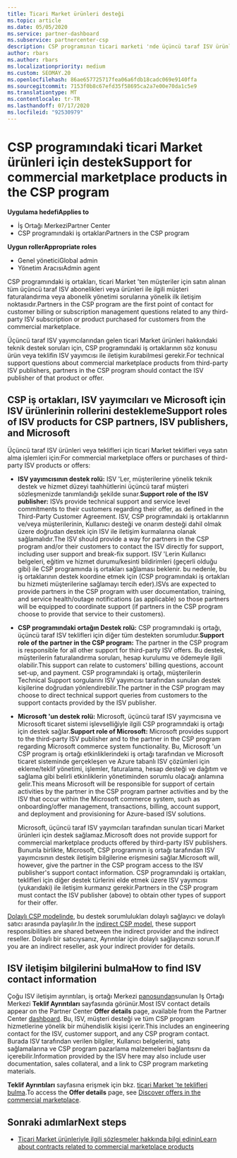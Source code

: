 ```yaml
---
title: Ticari Market ürünleri desteği
ms.topic: article
ms.date: 05/05/2020
ms.service: partner-dashboard
ms.subservice: partnercenter-csp
description: CSP programının ticari marketi 'nde üçüncü taraf ISV ürünleri veya abonelikleri için destek hakkında bilgi edinin.
author: rbars
ms.author: rbars
ms.localizationpriority: medium
ms.custom: SEOMAY.20
ms.openlocfilehash: 86ae657725717fea06a6fdb18cadc069e9140ffa
ms.sourcegitcommit: 7153f0b8c67efd35f58695ca2a7e00e70da1c5e9
ms.translationtype: MT
ms.contentlocale: tr-TR
ms.lasthandoff: 07/17/2020
ms.locfileid: "92530979"
---
```

# <a name="support-for-commercial-marketplace-products-in-the-csp-program"></a><span data-ttu-id="e823e-103">CSP programındaki ticari Market ürünleri için destek</span><span class="sxs-lookup"><span data-stu-id="e823e-103">Support for commercial marketplace products in the CSP program</span></span>

<span data-ttu-id="e823e-104">**Uygulama hedefi**</span><span class="sxs-lookup"><span data-stu-id="e823e-104">**Applies to**</span></span>

- <span data-ttu-id="e823e-105">İş Ortağı Merkezi</span><span class="sxs-lookup"><span data-stu-id="e823e-105">Partner Center</span></span>
- <span data-ttu-id="e823e-106">CSP programındaki iş ortakları</span><span class="sxs-lookup"><span data-stu-id="e823e-106">Partners in the CSP program</span></span>

<span data-ttu-id="e823e-107">**Uygun roller**</span><span class="sxs-lookup"><span data-stu-id="e823e-107">**Appropriate roles**</span></span>

- <span data-ttu-id="e823e-108">Genel yönetici</span><span class="sxs-lookup"><span data-stu-id="e823e-108">Global admin</span></span>
- <span data-ttu-id="e823e-109">Yönetim Aracısı</span><span class="sxs-lookup"><span data-stu-id="e823e-109">Admin agent</span></span>

<span data-ttu-id="e823e-110">CSP programındaki iş ortakları, ticari Market 'ten müşteriler için satın alınan tüm üçüncü taraf ISV abonelikleri veya ürünleri ile ilgili müşteri faturalandırma veya abonelik yönetimi sorularına yönelik ilk iletişim noktasıdır.</span><span class="sxs-lookup"><span data-stu-id="e823e-110">Partners in the CSP program are the first point of contact for customer billing or subscription management questions related to any third-party ISV subscription or product purchased for customers from the commercial marketplace.</span></span>

<span data-ttu-id="e823e-111">Üçüncü taraf ISV yayımcılarından gelen ticari Market ürünleri hakkındaki teknik destek soruları için, CSP programındaki iş ortaklarının söz konusu ürün veya teklifin ISV yayımcısı ile iletişim kurabilmesi gerekir.</span><span class="sxs-lookup"><span data-stu-id="e823e-111">For technical support questions about commercial marketplace products from third-party ISV publishers, partners in the CSP program should contact the ISV publisher of that product or offer.</span></span>

## <a name="support-roles-of-isv-products-for-csp-partners-isv-publishers-and-microsoft"></a><span data-ttu-id="e823e-112">CSP iş ortakları, ISV yayımcıları ve Microsoft için ISV ürünlerinin rollerini destekleme</span><span class="sxs-lookup"><span data-stu-id="e823e-112">Support roles of ISV products for CSP partners, ISV publishers, and Microsoft</span></span>

<span data-ttu-id="e823e-113">Üçüncü taraf ISV ürünleri veya teklifleri için ticari Market teklifleri veya satın alma işlemleri için:</span><span class="sxs-lookup"><span data-stu-id="e823e-113">For commercial marketplace offers or purchases of third-party ISV products or offers:</span></span>

- <span data-ttu-id="e823e-114">**ISV yayımcısının destek rolü:** ISV 'Ler, müşterilerine yönelik teknik destek ve hizmet düzeyi taahhütlerini üçüncü taraf müşteri sözleşmenizde tanımlandığı şekilde sunar.</span><span class="sxs-lookup"><span data-stu-id="e823e-114">**Support role of the ISV publisher:** ISVs provide technical support and service level commitments to their customers regarding their offer, as defined in the Third-Party Customer Agreement.</span></span> <span data-ttu-id="e823e-115">ISV, CSP programındaki iş ortaklarının ve/veya müşterilerinin, Kullanıcı desteği ve onarım desteği dahil olmak üzere doğrudan destek için ISV ile iletişim kurmalarına olanak sağlamalıdır.</span><span class="sxs-lookup"><span data-stu-id="e823e-115">The ISV should provide a way for partners in the CSP program and/or their customers to contact the ISV directly for support, including user support and break-fix support.</span></span> <span data-ttu-id="e823e-116">ISV 'Lerin Kullanıcı belgeleri, eğitim ve hizmet durumu/kesinti bildirimleri (geçerli olduğu gibi) ile CSP programında iş ortakları sağlaması beklenir. bu nedenle, bu iş ortaklarının destek koordine etmek için (CSP programındaki iş ortakları bu hizmeti müşterilerine sağlamayı tercih eder).</span><span class="sxs-lookup"><span data-stu-id="e823e-116">ISVs are expected to provide partners in the CSP program with user documentation, training, and service health/outage notifications (as applicable) so those partners will be equipped to coordinate support (if partners in the CSP program choose to provide that service to their customers).</span></span>

- <span data-ttu-id="e823e-117">**CSP programındaki ortağın Destek rolü:** CSP programındaki iş ortağı, üçüncü taraf ISV teklifleri için diğer tüm destekten sorumludur.</span><span class="sxs-lookup"><span data-stu-id="e823e-117">**Support role of the partner in the CSP program:** The partner in the CSP program is responsible for all other support for third-party ISV offers.</span></span> <span data-ttu-id="e823e-118">Bu destek, müşterilerin faturalandırma soruları, hesap kurulumu ve ödemeyle ilgili olabilir.</span><span class="sxs-lookup"><span data-stu-id="e823e-118">This support can relate to customers' billing questions, account set-up, and payment.</span></span> <span data-ttu-id="e823e-119">CSP programındaki iş ortağı, müşterilerin Technical Support sorgularını ISV yayımcısı tarafından sunulan destek kişilerine doğrudan yönlendirebilir.</span><span class="sxs-lookup"><span data-stu-id="e823e-119">The partner in the CSP program may choose to direct technical support queries from customers to the support contacts provided by the ISV publisher.</span></span>

- <span data-ttu-id="e823e-120">**Microsoft 'un destek rolü:** Microsoft, üçüncü taraf ISV yayımcısına ve Microsoft ticaret sistemi işlevselliğiyle ilgili CSP programındaki iş ortağı için destek sağlar.</span><span class="sxs-lookup"><span data-stu-id="e823e-120">**Support role of Microsoft:** Microsoft provides support to the third-party ISV publisher and to the partner in the CSP program regarding Microsoft commerce system functionality.</span></span> <span data-ttu-id="e823e-121">Bu, Microsoft 'un CSP program iş ortağı etkinliklerindeki iş ortağı tarafından ve Microsoft ticaret sisteminde gerçekleşen ve Azure tabanlı ISV çözümleri için ekleme/teklif yönetimi, işlemler, faturalama, hesap desteği ve dağıtım ve sağlama gibi belirli etkinliklerin yönetiminden sorumlu olacağı anlamına gelir.</span><span class="sxs-lookup"><span data-stu-id="e823e-121">This means Microsoft will be responsible for support of certain activities by the partner in the CSP program partner activities and by the ISV that occur within the Microsoft commerce system, such as onboarding/offer management, transactions, billing, account support, and deployment and provisioning for Azure-based ISV solutions.</span></span>

    <span data-ttu-id="e823e-122">Microsoft, üçüncü taraf ISV yayımcıları tarafından sunulan ticari Market ürünleri için destek sağlamaz.</span><span class="sxs-lookup"><span data-stu-id="e823e-122">Microsoft does not provide support for commercial marketplace products offered by third-party ISV publishers.</span></span> <span data-ttu-id="e823e-123">Bununla birlikte, Microsoft, CSP programının iş ortağı tarafından ISV yayımcısının destek iletişim bilgilerine erişmesini sağlar.</span><span class="sxs-lookup"><span data-stu-id="e823e-123">Microsoft will, however, give the partner in the  CSP program access to the ISV publisher's support contact information.</span></span> <span data-ttu-id="e823e-124">CSP programındaki iş ortakları, teklifleri için diğer destek türlerini elde etmek üzere ISV yayımcısı (yukarıdaki) ile iletişim kurmanız gerekir.</span><span class="sxs-lookup"><span data-stu-id="e823e-124">Partners in the CSP program must contact the ISV publisher (above) to obtain other types of support for their offer.</span></span>

<span data-ttu-id="e823e-125">[Dolaylı CSP modelinde](csp-overview.md#indirect-model), bu destek sorumlulukları dolaylı sağlayıcı ve dolaylı satıcı arasında paylaşılır.</span><span class="sxs-lookup"><span data-stu-id="e823e-125">In the [indirect CSP model](csp-overview.md#indirect-model), these support responsibilities are shared between the indirect provider and the indirect reseller.</span></span> <span data-ttu-id="e823e-126">Dolaylı bir satıcıysanız, Ayrıntılar için dolaylı sağlayıcınızı sorun.</span><span class="sxs-lookup"><span data-stu-id="e823e-126">If you are an indirect reseller, ask your indirect provider for details.</span></span>

## <a name="how-to-find-isv-contact-information"></a><span data-ttu-id="e823e-127">ISV iletişim bilgilerini bulma</span><span class="sxs-lookup"><span data-stu-id="e823e-127">How to find ISV contact information</span></span>

<span data-ttu-id="e823e-128">Çoğu ISV iletişim ayrıntıları, iş ortağı Merkezi [panosundan](https://partner.microsoft.com/dashboard)sunulan Iş Ortağı Merkezi **Teklif Ayrıntıları** sayfasında görünür.</span><span class="sxs-lookup"><span data-stu-id="e823e-128">Most ISV contact details appear on the Partner Center **Offer details** page, available from the Partner Center [dashboard](https://partner.microsoft.com/dashboard).</span></span> <span data-ttu-id="e823e-129">Bu, ISV, müşteri desteği ve tüm CSP program hizmetlerine yönelik bir mühendislik kişisi içerir.</span><span class="sxs-lookup"><span data-stu-id="e823e-129">This includes an engineering contact for the ISV, customer support, and any CSP program contact.</span></span> <span data-ttu-id="e823e-130">Burada ISV tarafından verilen bilgiler, Kullanıcı belgelerini, satış sağlamalarına ve CSP program pazarlama malzemeleri bağlantısını da içerebilir.</span><span class="sxs-lookup"><span data-stu-id="e823e-130">Information provided by the ISV here may also include user documentation, sales collateral, and a link to CSP program marketing materials.</span></span>

<span data-ttu-id="e823e-131">**Teklif Ayrıntıları** sayfasına erişmek için bkz. [ticari Market 'te teklifleri bulma](csp-commercial-marketplace-discover.md#view-marketplace-offers-in-partner-center).</span><span class="sxs-lookup"><span data-stu-id="e823e-131">To access the **Offer details** page, see [Discover offers in the commercial marketplace](csp-commercial-marketplace-discover.md#view-marketplace-offers-in-partner-center).</span></span>

## <a name="next-steps"></a><span data-ttu-id="e823e-132">Sonraki adımlar</span><span class="sxs-lookup"><span data-stu-id="e823e-132">Next steps</span></span>

- [<span data-ttu-id="e823e-133">Ticari Market ürünleriyle ilgili sözleşmeler hakkında bilgi edinin</span><span class="sxs-lookup"><span data-stu-id="e823e-133">Learn about contracts related to commercial marketplace products</span></span>](csp-commercial-marketplace-contracting.md)
